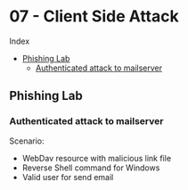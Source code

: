 # 07 - Client Side Attack

Index
- [Phishing Lab](#Phishing-Lab)
    - [Authenticated attack to mailserver](#Authenticated-attack-to-mailserver)

## Phishing Lab
### Authenticated attack to mailserver
Scenario:
 - WebDav resource with malicious link file
 - Reverse Shell command for Windows
 - Valid user for send email
